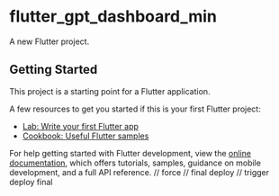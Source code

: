 # flutter_gpt_dashboard_min

A new Flutter project.

## Getting Started

This project is a starting point for a Flutter application.

A few resources to get you started if this is your first Flutter project:

- [Lab: Write your first Flutter app](https://docs.flutter.dev/get-started/codelab)
- [Cookbook: Useful Flutter samples](https://docs.flutter.dev/cookbook)

For help getting started with Flutter development, view the
[online documentation](https://docs.flutter.dev/), which offers tutorials,
samples, guidance on mobile development, and a full API reference.
   
 / /   f o r c e  
 / /   f i n a l   d e p l o y  
 / /   t r i g g e r   d e p l o y   f i n a l  
 